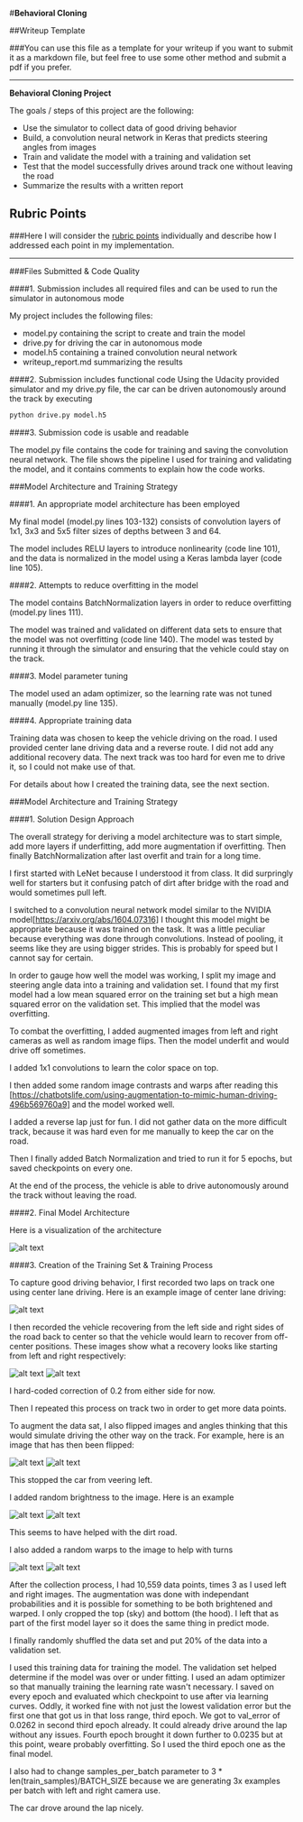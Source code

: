 #**Behavioral Cloning** 

##Writeup Template

###You can use this file as a template for your writeup if you want to submit it as a markdown file, but feel free to use some other method and submit a pdf if you prefer.

---

**Behavioral Cloning Project**

The goals / steps of this project are the following:
* Use the simulator to collect data of good driving behavior
* Build, a convolution neural network in Keras that predicts steering angles from images
* Train and validate the model with a training and validation set
* Test that the model successfully drives around track one without leaving the road
* Summarize the results with a written report


[//]: # (Image References)

[model]: ./images/model.png "Model Visualization"
[center]: ./images/center.png "Center camera"
[left]: ./images/left.png "Left camera"
[right]: ./images/right.png "Right camera"
[postflip]: ./images/post-flipped.png "Flipped Image"
[postbright]: ./images/post-brightened.png "Brightened Image"
[postwarp]: ./images/post-warp.png "Original Post-Warp image"

## Rubric Points
###Here I will consider the [rubric points](https://review.udacity.com/#!/rubrics/432/view) individually and describe how I addressed each point in my implementation.  

---
###Files Submitted & Code Quality

####1. Submission includes all required files and can be used to run the simulator in autonomous mode

My project includes the following files:
* model.py containing the script to create and train the model
* drive.py for driving the car in autonomous mode
* model.h5 containing a trained convolution neural network 
* writeup_report.md summarizing the results

####2. Submission includes functional code
Using the Udacity provided simulator and my drive.py file, the car can be driven autonomously around the track by executing 
```sh
python drive.py model.h5
```

####3. Submission code is usable and readable

The model.py file contains the code for training and saving the convolution neural network. The file shows the pipeline I used for training and validating the model, and it contains comments to explain how the code works.

###Model Architecture and Training Strategy

####1. An appropriate model architecture has been employed

My final model (model.py lines 103-132) consists of convolution layers of 1x1, 3x3 and 5x5 filter sizes of depths between 3 and 64.

The model includes RELU layers to introduce nonlinearity (code line 101), and the data is normalized in the model using a Keras lambda layer (code line 105). 


####2. Attempts to reduce overfitting in the model

The model contains BatchNormalization layers in order to reduce overfitting (model.py lines 111). 

The model was trained and validated on different data sets to ensure that the model was not overfitting (code line 140). The model was tested by running it through the simulator and ensuring that the vehicle could stay on the track.

####3. Model parameter tuning

The model used an adam optimizer, so the learning rate was not tuned manually (model.py line 135).

####4. Appropriate training data

Training data was chosen to keep the vehicle driving on the road. I used provided center lane driving data and a reverse route. I did not add any additional recovery data. The next track was too hard for even me to drive it, so I could not make use of that.

For details about how I created the training data, see the next section. 

###Model Architecture and Training Strategy

####1. Solution Design Approach

The overall strategy for deriving a model architecture was to start simple, add more layers if underfitting, add more augmentation if overfitting. Then finally BatchNormalization after last overfit and train for a long time.

I first started with LeNet because I understood it from class. It did surpringly well for starters but it confusing patch of dirt after bridge with the road and would sometimes pull left.

I switched to a convolution neural network model similar to the NVIDIA model[https://arxiv.org/abs/1604.07316] I thought this model might be appropriate because it was trained on the task. It was a little peculiar because everything was done through convolutions. Instead of pooling, it seems like they are using bigger strides. This is probably for speed but I cannot say for certain.

In order to gauge how well the model was working, I split my image and steering angle data into a training and validation set. I found that my first model had a low mean squared error on the training set but a high mean squared error on the validation set. This implied that the model was overfitting. 

To combat the overfitting, I added augmented images from left and right cameras as well as random image flips. Then the model underfit and would drive off sometimes.

I added 1x1 convolutions to learn the color space on top.

I then added some random image contrasts and warps after reading this [https://chatbotslife.com/using-augmentation-to-mimic-human-driving-496b569760a9] and the model worked well.

I added a reverse lap just for fun. I did not gather data on the more difficult track, because it was hard even for me manually to keep the car on the road.

Then I finally added Batch Normalization and tried to run it for 5 epochs, but saved checkpoints on every one.

At the end of the process, the vehicle is able to drive autonomously around the track without leaving the road.

####2. Final Model Architecture

Here is a visualization of the architecture

![alt text][model]

####3. Creation of the Training Set & Training Process

To capture good driving behavior, I first recorded two laps on track one using center lane driving. Here is an example image of center lane driving:

![alt text][center]

I then recorded the vehicle recovering from the left side and right sides of the road back to center so that the vehicle would learn to recover from off-center positions. These images show what a recovery looks like starting from left and right respectively:

![alt text][left]
![alt text][right]

I hard-coded correction of 0.2 from either side for now.

Then I repeated this process on track two in order to get more data points.

To augment the data sat, I also flipped images and angles thinking that this would simulate driving the other way on the track. For example, here is an image that has then been flipped:

![alt text][center]
![alt text][postflip]

This stopped the car from veering left.

I added random brightness to the image. Here is an example

![alt text][center]
![alt text][postbright]

This seems to have helped with the dirt road.

I also added a random warps to the image to help with turns

![alt text][center]
![alt text][postwarp]

After the collection process, I had 10,559 data points, times 3 as I used left and right images. The augmentation was done with independant probabilities and it is possible for something to be both brightened and warped. I only cropped the top (sky) and bottom (the hood). I left that as part of the first model layer so it does the same thing in predict mode.

I finally randomly shuffled the data set and put 20% of the data into a validation set. 

I used this training data for training the model. The validation set helped determine if the model was over or under fitting. I used an adam optimizer so that manually training the learning rate wasn't necessary. I saved on every epoch and evaluated which checkpoint to use after via learning curves. Oddly, it worked fine with not just the lowest validation error but the first one that got us in that loss range, third epoch. We got to val_error of 0.0262 in second third epoch already. It could already drive around the lap without any issues. Fourth epoch brought it down further to 0.0235 but at this point, weare probably overfitting. So I used the third epoch one as the final model.

I also had to change samples_per_batch parameter to 3 * len(train_samples)/BATCH_SIZE because we are generating 3x examples per batch with left and right camera use. 

The car drove around the lap nicely.

